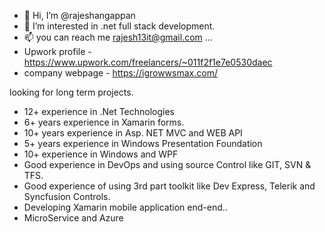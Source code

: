 - 👋 Hi, I’m @rajeshangappan
- 👀 I’m interested in .net full stack development.
- 📫 you can reach me rajesh13it@gmail.com ...
- Upwork profile - https://www.upwork.com/freelancers/~011f2f1e7e0530daec
- company webpage - https://igrowwsmax.com/


looking for long term projects.

- 12+ experience in .Net Technologies
- 6+ years experience in Xamarin forms.
- 10+ years experience in Asp. NET MVC and WEB API
- 5+ years experience in Windows Presentation Foundation
- 10+ experience in Windows and WPF
- Good experience in DevOps and using source Control like GIT, SVN & TFS.
- Good experience of using 3rd part toolkit like Dev Express, Telerik and Syncfusion Controls.
- Developing Xamarin mobile application end-end..
- MicroService and Azure

